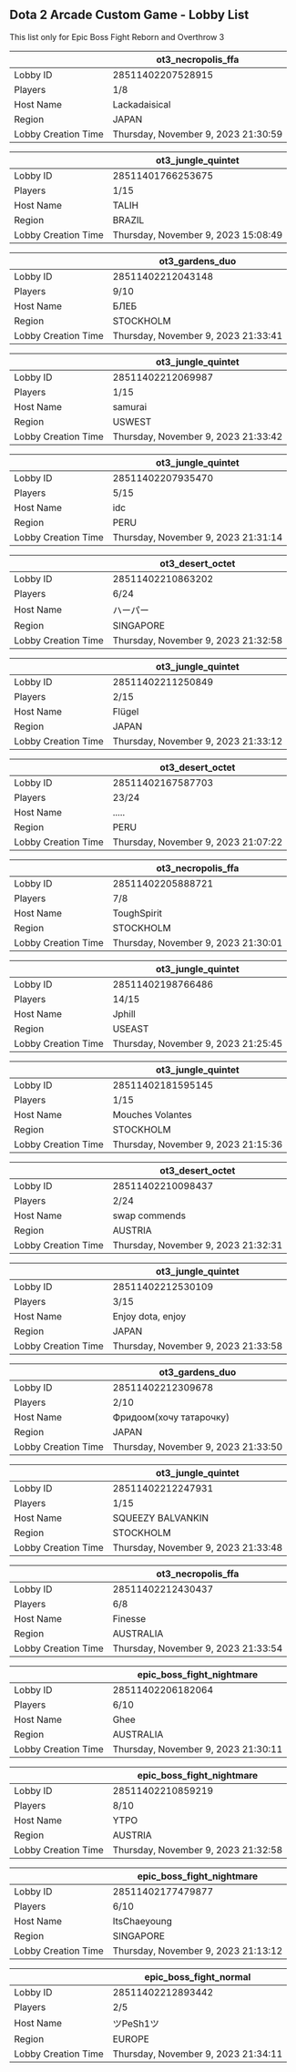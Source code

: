 ## Dota 2 Arcade Custom Game - Lobby List

This list only for Epic Boss Fight Reborn and Overthrow 3

|  | ot3_necropolis_ffa |
| ------ | ------ |
| Lobby ID | 28511402207528915 |
| Players | 1/8 |
| Host Name | Lackadaisical |
| Region | JAPAN |
| Lobby Creation Time | Thursday, November 9, 2023 21:30:59 |


|  | ot3_jungle_quintet |
| ------ | ------ |
| Lobby ID | 28511401766253675 |
| Players | 1/15 |
| Host Name | TALIH |
| Region | BRAZIL |
| Lobby Creation Time | Thursday, November 9, 2023 15:08:49 |


|  | ot3_gardens_duo |
| ------ | ------ |
| Lobby ID | 28511402212043148 |
| Players | 9/10 |
| Host Name | БЛЕБ |
| Region | STOCKHOLM |
| Lobby Creation Time | Thursday, November 9, 2023 21:33:41 |


|  | ot3_jungle_quintet |
| ------ | ------ |
| Lobby ID | 28511402212069987 |
| Players | 1/15 |
| Host Name | samurai |
| Region | USWEST |
| Lobby Creation Time | Thursday, November 9, 2023 21:33:42 |


|  | ot3_jungle_quintet |
| ------ | ------ |
| Lobby ID | 28511402207935470 |
| Players | 5/15 |
| Host Name | idc |
| Region | PERU |
| Lobby Creation Time | Thursday, November 9, 2023 21:31:14 |


|  | ot3_desert_octet |
| ------ | ------ |
| Lobby ID | 28511402210863202 |
| Players | 6/24 |
| Host Name | ハーパー |
| Region | SINGAPORE |
| Lobby Creation Time | Thursday, November 9, 2023 21:32:58 |


|  | ot3_jungle_quintet |
| ------ | ------ |
| Lobby ID | 28511402211250849 |
| Players | 2/15 |
| Host Name | Flügel |
| Region | JAPAN |
| Lobby Creation Time | Thursday, November 9, 2023 21:33:12 |


|  | ot3_desert_octet |
| ------ | ------ |
| Lobby ID | 28511402167587703 |
| Players | 23/24 |
| Host Name | ..... |
| Region | PERU |
| Lobby Creation Time | Thursday, November 9, 2023 21:07:22 |


|  | ot3_necropolis_ffa |
| ------ | ------ |
| Lobby ID | 28511402205888721 |
| Players | 7/8 |
| Host Name | ToughSpirit |
| Region | STOCKHOLM |
| Lobby Creation Time | Thursday, November 9, 2023 21:30:01 |


|  | ot3_jungle_quintet |
| ------ | ------ |
| Lobby ID | 28511402198766486 |
| Players | 14/15 |
| Host Name | Jphill |
| Region | USEAST |
| Lobby Creation Time | Thursday, November 9, 2023 21:25:45 |


|  | ot3_jungle_quintet |
| ------ | ------ |
| Lobby ID | 28511402181595145 |
| Players | 1/15 |
| Host Name | Mouches Volantes |
| Region | STOCKHOLM |
| Lobby Creation Time | Thursday, November 9, 2023 21:15:36 |


|  | ot3_desert_octet |
| ------ | ------ |
| Lobby ID | 28511402210098437 |
| Players | 2/24 |
| Host Name | swap commends |
| Region | AUSTRIA |
| Lobby Creation Time | Thursday, November 9, 2023 21:32:31 |


|  | ot3_jungle_quintet |
| ------ | ------ |
| Lobby ID | 28511402212530109 |
| Players | 3/15 |
| Host Name | Enjoy dota, enjoy |
| Region | JAPAN |
| Lobby Creation Time | Thursday, November 9, 2023 21:33:58 |


|  | ot3_gardens_duo |
| ------ | ------ |
| Lobby ID | 28511402212309678 |
| Players | 2/10 |
| Host Name | Фридоом(хочу татарочку) |
| Region | JAPAN |
| Lobby Creation Time | Thursday, November 9, 2023 21:33:50 |


|  | ot3_jungle_quintet |
| ------ | ------ |
| Lobby ID | 28511402212247931 |
| Players | 1/15 |
| Host Name | SQUEEZY BALVANKIN |
| Region | STOCKHOLM |
| Lobby Creation Time | Thursday, November 9, 2023 21:33:48 |


|  | ot3_necropolis_ffa |
| ------ | ------ |
| Lobby ID | 28511402212430437 |
| Players | 6/8 |
| Host Name | Finesse |
| Region | AUSTRALIA |
| Lobby Creation Time | Thursday, November 9, 2023 21:33:54 |


|  | epic_boss_fight_nightmare |
| ------ | ------ |
| Lobby ID | 28511402206182064 |
| Players | 6/10 |
| Host Name | Ghee |
| Region | AUSTRALIA |
| Lobby Creation Time | Thursday, November 9, 2023 21:30:11 |


|  | epic_boss_fight_nightmare |
| ------ | ------ |
| Lobby ID | 28511402210859219 |
| Players | 8/10 |
| Host Name | YTPO |
| Region | AUSTRIA |
| Lobby Creation Time | Thursday, November 9, 2023 21:32:58 |


|  | epic_boss_fight_nightmare |
| ------ | ------ |
| Lobby ID | 28511402177479877 |
| Players | 6/10 |
| Host Name | ItsChaeyoung |
| Region | SINGAPORE |
| Lobby Creation Time | Thursday, November 9, 2023 21:13:12 |


|  | epic_boss_fight_normal |
| ------ | ------ |
| Lobby ID | 28511402212893442 |
| Players | 2/5 |
| Host Name | ツPeSh1ツ |
| Region | EUROPE |
| Lobby Creation Time | Thursday, November 9, 2023 21:34:11 |


